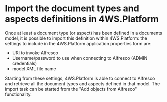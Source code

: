 # Import the document types and aspects definitions in 4WS.Platform

Once at least a document type \(or aspect\) has been defined in a documents model, it is possible to import this definition within 4WS.Platform: the settings to include in the 4WS.Platform application properties form are:

* URI to invoke Alfresco
* Username/password to use when connecting to Alfresco \(ADMIN credentials\)
* model XML file name

Starting from these settings, 4WS.Platform is able to connect to Alfresco and retrieve all the document types and aspects defined in that model. The import task can be started from the "Add objects from Alfresco" functionality.


